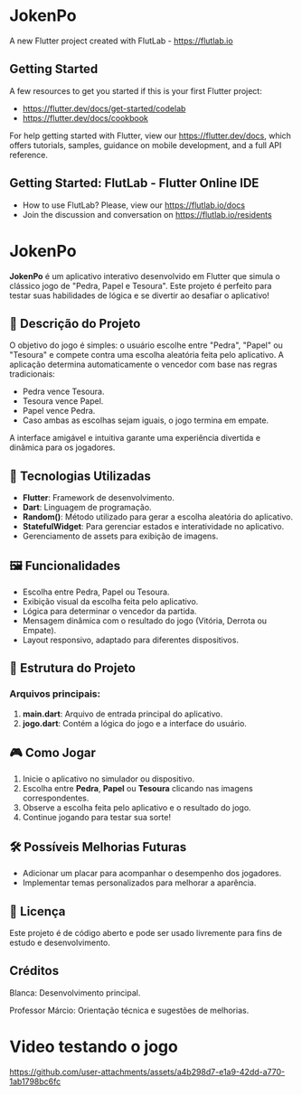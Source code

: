 # JokenPo

A new Flutter project created with FlutLab - https://flutlab.io

## Getting Started

A few resources to get you started if this is your first Flutter project:

- https://flutter.dev/docs/get-started/codelab
- https://flutter.dev/docs/cookbook

For help getting started with Flutter, view our
https://flutter.dev/docs, which offers tutorials,
samples, guidance on mobile development, and a full API reference.

## Getting Started: FlutLab - Flutter Online IDE

- How to use FlutLab? Please, view our https://flutlab.io/docs
- Join the discussion and conversation on https://flutlab.io/residents
  
# JokenPo

**JokenPo** é um aplicativo interativo desenvolvido em Flutter que simula o clássico jogo de "Pedra, Papel e Tesoura". Este projeto é perfeito para testar suas habilidades de lógica e se divertir ao desafiar o aplicativo!

## 📜 Descrição do Projeto

O objetivo do jogo é simples: o usuário escolhe entre "Pedra", "Papel" ou "Tesoura" e compete contra uma escolha aleatória feita pelo aplicativo. A aplicação determina automaticamente o vencedor com base nas regras tradicionais:

- Pedra vence Tesoura.
- Tesoura vence Papel.
- Papel vence Pedra.
- Caso ambas as escolhas sejam iguais, o jogo termina em empate.

A interface amigável e intuitiva garante uma experiência divertida e dinâmica para os jogadores.

## 🚀 Tecnologias Utilizadas

- **Flutter**: Framework de desenvolvimento.
- **Dart**: Linguagem de programação.
- **Random()**: Método utilizado para gerar a escolha aleatória do aplicativo.
- **StatefulWidget**: Para gerenciar estados e interatividade no aplicativo.
- Gerenciamento de assets para exibição de imagens.

## 🖼️ Funcionalidades

- Escolha entre Pedra, Papel ou Tesoura.
- Exibição visual da escolha feita pelo aplicativo.
- Lógica para determinar o vencedor da partida.
- Mensagem dinâmica com o resultado do jogo (Vitória, Derrota ou Empate).
- Layout responsivo, adaptado para diferentes dispositivos.

## 📂 Estrutura do Projeto

### Arquivos principais:
1. **main.dart**: Arquivo de entrada principal do aplicativo.
2. **jogo.dart**: Contém a lógica do jogo e a interface do usuário.

## 🎮 Como Jogar

1. Inicie o aplicativo no simulador ou dispositivo.
2. Escolha entre **Pedra**, **Papel** ou **Tesoura** clicando nas imagens correspondentes.
3. Observe a escolha feita pelo aplicativo e o resultado do jogo.
4. Continue jogando para testar sua sorte!

## 🛠️ Possíveis Melhorias Futuras

- Adicionar um placar para acompanhar o desempenho dos jogadores.
- Implementar temas personalizados para melhorar a aparência.

## 📜 Licença

Este projeto é de código aberto e pode ser usado livremente para fins de estudo e desenvolvimento.

## Créditos

Blanca: Desenvolvimento principal.

Professor Márcio: Orientação técnica e sugestões de melhorias.

# Video testando o jogo



https://github.com/user-attachments/assets/a4b298d7-e1a9-42dd-a770-1ab1798bc6fc



